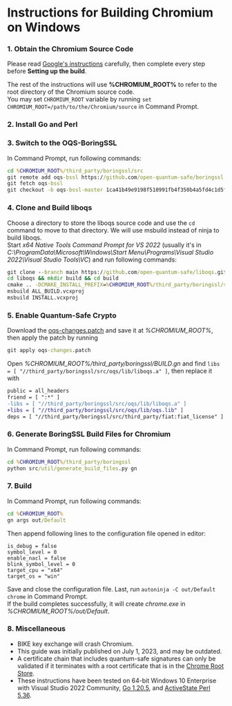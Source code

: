 # Instructions for Building Chromium on Windows

### 1. Obtain the Chromium Source Code

Please read [Google's instructions](https://chromium.googlesource.com/chromium/src/+/HEAD/docs/windows_build_instructions.md) carefully, then complete every step before **Setting up the build**.

The rest of the instructions will use **%CHROMIUM_ROOT%** to refer to the root directory of the Chromium source code.\
You may set `CHROMIUM_ROOT` variable by running `set CHROMIUM_ROOT=/path/to/the/Chromium/source` in Command Prompt.

### 2. Install Go and Perl

### 3. Switch to the OQS-BoringSSL

In Command Prompt, run following commands:

```bat
cd %CHROMIUM_ROOT%/third_party/boringssl/src
git remote add oqs-bssl https://github.com/open-quantum-safe/boringssl
git fetch oqs-bssl
git checkout -b oqs-bssl-master 1ca41b49e9198f510991fb4f350b4a5fd4c1d5ff
```

### 4. Clone and Build liboqs

Choose a directory to store the liboqs source code and use the `cd` command to move to that directory. We will use msbuild instead of ninja to build liboqs.\
Start _x64 Native Tools Command Prompt for VS 2022_ (usually it's in _C:\ProgramData\Microsoft\Windows\Start Menu\Programs\Visual Studio 2022\Visual Studio Tools\VC_) and run following commands:

```bat
git clone --branch main https://github.com/open-quantum-safe/liboqs.git
cd liboqs && mkdir build && cd build
cmake .. -DCMAKE_INSTALL_PREFIX=%CHROMIUM_ROOT%/third_party/boringssl/src/oqs -DOQS_USE_OPENSSL=OFF
msbuild ALL_BUILD.vcxproj
msbuild INSTALL.vcxproj
```

### 5. Enable Quantum-Safe Crypto

Download the [oqs-changes.patch](https://raw.githubusercontent.com/open-quantum-safe/oqs-demos/main/chromium/oqs-changes.patch) and save it at _%CHROMIUM_ROOT%_, then apply the patch by running

```bat
git apply oqs-changes.patch
```

Open _%CHROMIUM_ROOT%/third_party/boringssl/BUILD.gn_ and find `libs = [ "//third_party/boringssl/src/oqs/lib/liboqs.a" ]`, then replace it with

```diff
public = all_headers
friend = [ ":*" ]
-libs = [ "//third_party/boringssl/src/oqs/lib/liboqs.a" ]
+libs = [ "//third_party/boringssl/src/oqs/lib/oqs.lib" ]
deps = [ "//third_party/boringssl/src/third_party/fiat:fiat_license" ]
```

### 6. Generate BoringSSL Build Files for Chromium

In Command Prompt, run following commands:

```bat
cd %CHROMIUM_ROOT%/third_party/boringssl
python src/util/generate_build_files.py gn
```

### 7. Build

In Command Prompt, run following commands:

```bat
cd %CHROMIUM_ROOT%
gn args out/Default
```

Then append following lines to the configuration file opened in editor:

```
is_debug = false
symbol_level = 0
enable_nacl = false
blink_symbol_level = 0
target_cpu = "x64"
target_os = "win"
```

Save and close the configuration file. Last, run `autoninja -C out/Default chrome` in Command Prompt.\
If the build completes successfully, it will create _chrome.exe_ in _%CHROMIUM_ROOT%/out/Default_.

### 8. Miscellaneous

- BIKE key exchange will crash Chromium.
- This guide was initially published on July 1, 2023, and may be outdated.
- A certificate chain that includes quantum-safe signatures can only be validated if it terminates with a root certificate that is in the [Chrome Root Store](https://chromium.googlesource.com/chromium/src/+/main/net/data/ssl/chrome_root_store/faq.md).
- These instructions have been tested on 64-bit Windows 10 Enterprise with Visual Studio 2022 Community, [Go 1.20.5](https://go.dev/dl/), and [ActiveState Perl 5.36](https://www.activestate.com/products/perl/).
